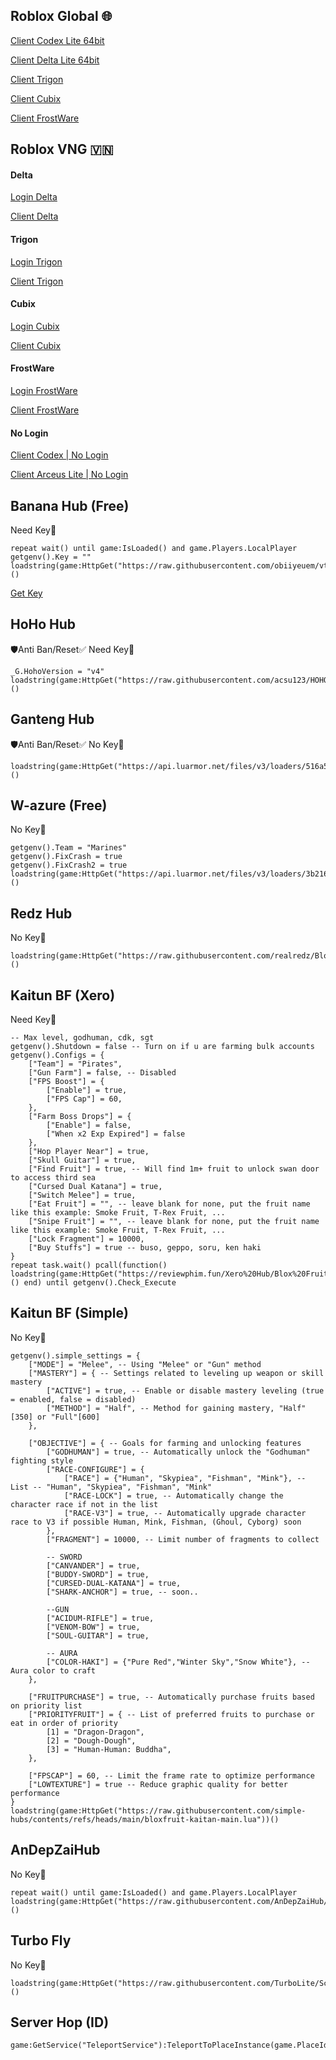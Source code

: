 Roblox Global 🌐
-
[Client Codex Lite 64bit](https://spyderrock.com/d45d9299-2.apk)

[Client Delta Lite 64bit](https://spyderrock.com/66te0262-2.apk)

[Client Trigon](https://modsfire.com/download/h28psw8343mt6Aq/504ff)

[Client Cubix](https://modsfire.com/9St983845q2B915)

[Client FrostWare](https://www.mediafire.com/file/m96uu96ba6d328c/FrostWare_V2.654_Quốc_Tế_YT_TBoyRoblox.apk/file)

Roblox VNG 🇻🇳
-
#### Delta
[Login Delta](https://modsfire.com/YJh0BQxTW7vY9Zx)

[Client Delta](https://modsfire.com/3wRbg87hg9Fu0rK)

#### Trigon
[Login Trigon](https://www.mediafire.com/file/s7ox3n6dgysnl9r/V2.654_Login_VNG.apk/file)

[Client Trigon](https://www.mediafire.com/file/i1bcdtd6nd0fpjc/V2.654_Trigon_VNG.apk/file)

#### Cubix

[Login Cubix](https://modsfire.com/7g8gmK249ELequB)

[Client Cubix](https://modsfire.com/9St983845q2B915)

#### FrostWare

[Login FrostWare](https://www.mediafire.com/file/s7ox3n6dgysnl9r/V2.654_Login_VNG.apk/file)

[Client FrostWare](https://www.mediafire.com/file/axhedr6ekok9w35/V2.654_VNG_FrostWare.apk/file)

#### No Login
[Client Codex | No Login](https://modsfire.com/ajo78gNxbQPNdQ4)

[Client Arceus Lite | No Login](https://www.mediafire.com/file/tbm7a4eo0qzwwfg/Roblox.-.VNG.Arceus.X.NEO.1.4.9.apk.bak/file?dkey=9wug33tovii&r=1286)

Banana Hub (Free)
-
Need Key🔑
```
repeat wait() until game:IsLoaded() and game.Players.LocalPlayer 
getgenv().Key = "" 
loadstring(game:HttpGet("https://raw.githubusercontent.com/obiiyeuem/vthangsitink/main/BananaHub.lua"))()
```

[Get Key](https://ads.luarmor.net/get_key?for=VHFslhWdrPey)

HoHo Hub
-
🛡️Anti Ban/Reset✅
Need Key🔑
```
_G.HohoVersion = "v4"
loadstring(game:HttpGet("https://raw.githubusercontent.com/acsu123/HOHO_H/main/Loading_UI"))()
```

Ganteng Hub
-
🛡️Anti Ban/Reset✅
No Key🔑
```
loadstring(game:HttpGet("https://api.luarmor.net/files/v3/loaders/516a5669fc39b4945cd0609a08264505.lua"))()
```

W-azure (Free)
-
No Key🔑
```
getgenv().Team = "Marines"
getgenv().FixCrash = true
getgenv().FixCrash2 = true
loadstring(game:HttpGet("https://api.luarmor.net/files/v3/loaders/3b2169cf53bc6104dabe8e19562e5cc2.lua"))()
```

Redz Hub
-
No Key🔑
```
loadstring(game:HttpGet("https://raw.githubusercontent.com/realredz/BloxFruits/refs/heads/main/Source.lua"))()
```

Kaitun BF (Xero)
-
Need Key🔑
```
-- Max level, godhuman, cdk, sgt
getgenv().Shutdown = false -- Turn on if u are farming bulk accounts
getgenv().Configs = {
    ["Team"] = "Pirates",
    ["Gun Farm"] = false, -- Disabled
    ["FPS Boost"] = {
        ["Enable"] = true,
        ["FPS Cap"] = 60,
    },
    ["Farm Boss Drops"] = {
        ["Enable"] = false,
        ["When x2 Exp Expired"] = false
    },
    ["Hop Player Near"] = true,
    ["Skull Guitar"] = true,
    ["Find Fruit"] = true, -- Will find 1m+ fruit to unlock swan door to access third sea
    ["Cursed Dual Katana"] = true,
    ["Switch Melee"] = true,
    ["Eat Fruit"] = "", -- leave blank for none, put the fruit name like this example: Smoke Fruit, T-Rex Fruit, ...
    ["Snipe Fruit"] = "", -- leave blank for none, put the fruit name like this example: Smoke Fruit, T-Rex Fruit, ...
    ["Lock Fragment"] = 10000,
    ["Buy Stuffs"] = true -- buso, geppo, soru, ken haki
}
repeat task.wait() pcall(function() loadstring(game:HttpGet("https://reviewphim.fun/Xero%20Hub/Blox%20Fruit/kaitun.lua"))() end) until getgenv().Check_Execute
```

Kaitun BF (Simple)
-
No Key🔑
```
getgenv().simple_settings = {
    ["MODE"] = "Melee", -- Using "Melee" or "Gun" method
    ["MASTERY"] = { -- Settings related to leveling up weapon or skill mastery
        ["ACTIVE"] = true, -- Enable or disable mastery leveling (true = enabled, false = disabled)
        ["METHOD"] = "Half", -- Method for gaining mastery, "Half"[350] or "Full"[600]
    },

    ["OBJECTIVE"] = { -- Goals for farming and unlocking features
        ["GODHUMAN"] = true, -- Automatically unlock the "Godhuman" fighting style
        ["RACE-CONFIGURE"] = {
            ["RACE"] = {"Human", "Skypiea", "Fishman", "Mink"}, -- List -- "Human", "Skypiea", "Fishman", "Mink"
            ["RACE-LOCK"] = true, -- Automatically change the character race if not in the list
            ["RACE-V3"] = true, -- Automatically upgrade character race to V3 if possible Human, Mink, Fishman, (Ghoul, Cyborg) soon
        },
        ["FRAGMENT"] = 10000, -- Limit number of fragments to collect

        -- SWORD
        ["CANVANDER"] = true,
        ["BUDDY-SWORD"] = true,
        ["CURSED-DUAL-KATANA"] = true,
        ["SHARK-ANCHOR"] = true, -- soon..

        --GUN
        ["ACIDUM-RIFLE"] = true,
        ["VENOM-BOW"] = true,
        ["SOUL-GUITAR"] = true,

        -- AURA
        ["COLOR-HAKI"] = {"Pure Red","Winter Sky","Snow White"}, -- Aura color to craft
    },

    ["FRUITPURCHASE"] = true, -- Automatically purchase fruits based on priority list
    ["PRIORITYFRUIT"] = { -- List of preferred fruits to purchase or eat in order of priority
        [1] = "Dragon-Dragon",
        [2] = "Dough-Dough",
        [3] = "Human-Human: Buddha",
    },

    ["FPSCAP"] = 60, -- Limit the frame rate to optimize performance
    ["LOWTEXTURE"] = true -- Reduce graphic quality for better performance
}
loadstring(game:HttpGet("https://raw.githubusercontent.com/simple-hubs/contents/refs/heads/main/bloxfruit-kaitan-main.lua"))()
```

AnDepZaiHub
-
No Key🔑
```
repeat wait() until game:IsLoaded() and game.Players.LocalPlayer 
loadstring(game:HttpGet("https://raw.githubusercontent.com/AnDepZaiHub/AnDepZaiHubBeta/refs/heads/main/AnDepZaiHubNewUpdated.lua"))()
```

Turbo Fly
-
No Key🔑
```
loadstring(game:HttpGet("https://raw.githubusercontent.com/TurboLite/Script/refs/heads/main/Fly.lua"))()
```

Server Hop (ID)
-
```
game:GetService("TeleportService"):TeleportToPlaceInstance(game.PlaceId,'')
```
